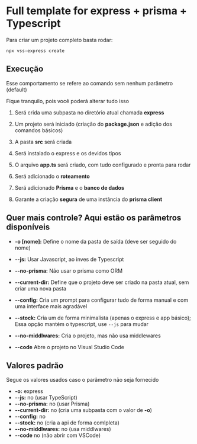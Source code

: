 # Full template for express + prisma + Typescript

Para criar um projeto completo basta rodar:
```
npx vss-express create
```

## Execução
Esse comportamento se refere ao comando sem nenhum parâmetro (default)

Fique tranquilo, pois você poderá alterar tudo isso

1. Será crida uma subpasta no diretório atual chamada **express**

1. Um projeto será iniciado (criação do **package.json** e adição dos comandos básicos)
1. A pasta **src** será criada
1. Será instalado o express e os devidos tipos
1. O arquivo **app.ts** será criado, com tudo configurado e pronta para rodar
1. Será adicionado o **roteamento**
1. Será adicionado **Prisma** e o **banco de dados**
1. Garante a criação **segura** de uma instância do **prisma client**


## Quer mais controle? Aqui estão os parâmetros disponíveis
- **-o [nome]:**  Define o nome da pasta de saída (deve ser seguido do nome)

- **--js:** Usar Javascript, ao inves de Typescript
- **--no-prisma:** Não usar o prisma como ORM
- **--current-dir:** Define que o projeto deve ser criado na pasta atual, sem criar uma nova pasta
- **--config:** Cria um prompt para configurar tudo de forma manual e com uma interface mais agradável
- **--stock:** Cria um de forma minimalista (apenas o express e app básico); Essa opção mantém o typescript, use ```--js``` para mudar
- **--no-middlwares:** Cria o projeto, mas não usa middlewares
- **--code** Abre o projeto no Visual Studio Code


## Valores padrão
Segue os valores usados caso o parâmetro não seja fornecido
- **-o:**  express
- **--js:** no (usar TypeScript)
- **--no-prisma:** no (usar Prisma)
- **--current-dir:** no (cria uma subpasta com o valor de **-o**)
- **--config:** no
- **--stock:** no (cria a api de forma comlpleta)
- **--no-middlwares:** no (usa middlwares)
- **--code** no (não abrir com VSCode)